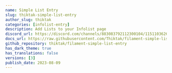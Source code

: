 ```yaml
---
name: Simple List Entry
slug: thiktak-simple-list-entry
author_slug: thiktak
categories: [infolist-entry]
description: Add Lists to your Infolist page
discord_url: https://discord.com/channels/883083792112300104/1151103626983505929
docs_url: https://raw.githubusercontent.com/Thiktak/filament-simple-list-entry/3.x/README.md
github_repository: thiktak/filament-simple-list-entry
has_dark_theme: true
has_translations: false
versions: [3]
publish_date: 2023-08-09
---
```

